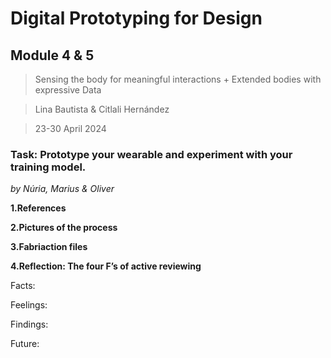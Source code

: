 # **Digital Prototyping for Design**
## Module 4 & 5
> Sensing the body for meaningful interactions + Extended bodies with expressive Data

> Lina Bautista & Citlali Hernández

> 23-30 April 2024

### **Task: Prototype your wearable and experiment with your training model.**
_by Núria, Marius & Oliver_

**1.References**

**2.Pictures of the process**

**3.Fabriaction files**

**4.Reflection: The four F’s of active reviewing**

Facts:

Feelings:

Findings:

Future:
